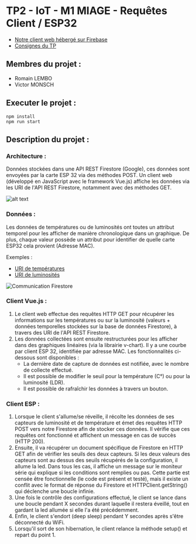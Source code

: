 # TP2 - IoT - M1 MIAGE - Requêtes Client / ESP32

- <a href="https://tp2-iot-m1-miage.firebaseapp.com/" target="_blank">Notre client web hébergé sur Firebase</a>
- <a href="http://www.i3s.unice.fr/~menez/M1Miage/TP2/tp2.pdf" target="_blank">Consignes du TP</a>

## Membres du projet :

- Romain LEMBO
- Victor MONSCH

## Executer le projet :

```
npm install
npm run start
```

## Description du projet :

### Architecture :
Données stockées dans une API REST Firestore (Google), ces données sont envoyées par la carte ESP 32 via des méthodes POST.
Un client web (développé en JavaScript avec le framework Vue.js) affiche les données via les URI de l'API REST Firestore, notamment avec des méthodes GET.

![alt text](https://firebasestorage.googleapis.com/v0/b/tp2-iot-m1-miage.appspot.com/o/archi-tp.png?alt=media&token=4ca6190d-f11a-47ee-b154-349526511bf9)

### Données :
Les données de températures ou de luminosités ont toutes un attribut temporel pour les afficher de manière chronologique dans un graphique.
De plus, chaque valeur possède un attribut pour identifier de quelle carte ESP32 cela provient (Adresse MAC).

Exemples : 
- <a href="https://firestore.googleapis.com/v1/projects/tp2-iot-m1-miage/databases/(default)/documents/temperatures" target="_blank">URI de températures</a>
- <a href="https://firestore.googleapis.com/v1/projects/tp2-iot-m1-miage/databases/(default)/documents/brightnesses" target="_blank">URI de luminosités</a>


![Communication Firestore](https://firebasestorage.googleapis.com/v0/b/tp2-iot-m1-miage.appspot.com/o/data-temperatures.png?alt=media&token=881811ba-e223-4980-a389-319899310aa3)

### Client Vue.js :

1. Le client web effectue des requêtes HTTP GET pour récupérer les informations sur les températures ou sur la luminosité (valeurs + données temporelles stockées sur la base de données Firestore), à travers des URI de l'API REST Firestore.
2. Les données collectées sont ensuite restructurées pour les afficher dans des graphiques linéaires (via la librairie v-chart). Il y a une courbe par client ESP 32, identifiée par adresse MAC. Les fonctionnalités ci-dessous sont disponibles :
    - La dernière date de capture de données est notifiée, avec le nombre de collecte effectué.
    - Il est possible de modifier le seuil pour la température (C°) ou pour la luminosité (LDR).
    - Il est possible de rafraîchir les données à travers un bouton.

### Client ESP :
1. Lorsque le client s'allume/se réveille, il  récolte les données de ses capteurs de luminosité et de température et émet des requêtes HTTP POST vers notre Firestore afin de stocker ces données. Il vérifie que ces requêtes ont fonctionné et affichent un message en cas de succès (HTTP 200). 
2. Ensuite, il va récupérer un document spécifique de Firestore en HTTP GET afin de vérifier les seuils des deux capteurs. Si les deux valeurs des capteurs sont au dessus des seuils récupérés de la configuration, il allume la led. Dans tous les cas, il affiche un message sur le moniteur série qui explique si les conditions sont remplies ou pas. Cette partie est censée être fonctionnelle (le code est présent et testé), mais il existe un conflit avec le format de réponse du Firestore et HTTPClient.getString() qui déclenche une boucle infinie.
3. Une fois le contrôle des configurations effectué, le client se lance dans une boucle pendant X secondes durant laquelle il restera éveillé, tout en gardant la led allumée si elle l'a été précédemment.
4. Enfin, le client s'endort (deep sleep) pendant Y secondes après s'être déconnecté du WiFi.
5. Lorsqu'il sort de son hibernation, le client relance la méthode setup() et repart du point 1.
